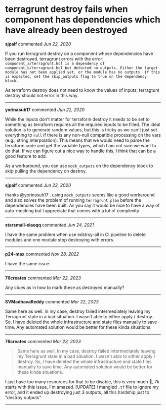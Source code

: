 # terragrunt destroy fails when component has dependencies which have already been destroyed

**sjpalf** commented *Jun 22, 2020*

If you run terragrunt destroy on a component whose dependencies have been destroyed, terragrunt errors with the error:
`component_a/terragrunt.hcl is a dependency of component_b/terragrunt.hcl but detected no outputs. Either the target module has not been applied yet, or the module has no outputs. If this is expected, set the skip_outputs flag to true on the dependency block.`

As terraform destroy does not need to know the values of inputs, terragtunt destroy should not error in this way.
<br />
***


**yorinasub17** commented *Jun 22, 2020*

While the inputs don't matter for terraform destroy it needs to be set to something as terraform requires all the required inputs to be filled. The ideal solution is to generate random values, but this is tricky as we can't just set everything to `null` if there is any non-null compatible processing on the vars (e.g., string interpolation). This means that we would need to parse the terraform code and get the variable types, which I am not sure we want to do that. If we can figure out a nice way to handle this, I think that can be a good feature to add.

As a workaround, you can use `mock_outputs` on the dependency block to skip pulling the dependency on destroy.
***

**sjpalf** commented *Jun 22, 2020*

thanks @yorinasub17 , using `mock_outputs` seems like a good workaround and also solves the problem of running `terragrunt plan` before the dependencies have been built. As you say it would be nice to have a way of auto-mocking but I appreciate that comes with a lot of complexity
***

**starsmall-xiaoqq** commented *Jun 24, 2021*

i have the same problem when use edstroy-all in CI pipeline  to delete modules and one module stop destroying with errors.
***

**p24-max** commented *Nov 28, 2022*

I have the same issue.
***

**76creates** commented *Mar 22, 2023*

Any clues as in how to mark these as destroyed manually?
***

**SVMadhavaReddy** commented *Mar 22, 2023*

Same here as well. In my case, destroy failed intermediately leaving my Terragrunt state in a bad situation. I wasn't able to either apply / destroy. So, I have deleted the whole infrastructure and state files manually to save time. Any automated solution would be better for these kinda situations.
***

**76creates** commented *Mar 23, 2023*

> Same here as well. In my case, destroy failed intermediately leaving my Terragrunt state in a bad situation. I wasn't able to either apply / destroy. So, I have deleted the whole infrastructure and state files manually to save time. Any automated solution would be better for these kinda situations.

I just have too many resources for that to be disable, this is very much 🚩, 7k starts with this issue, I'm amazed.
[UPDATE] I mangled `.tf` file to ignore my error, and it ended up destroying just 3 outputs, all this hardship just to "destroy outputs" 
***

